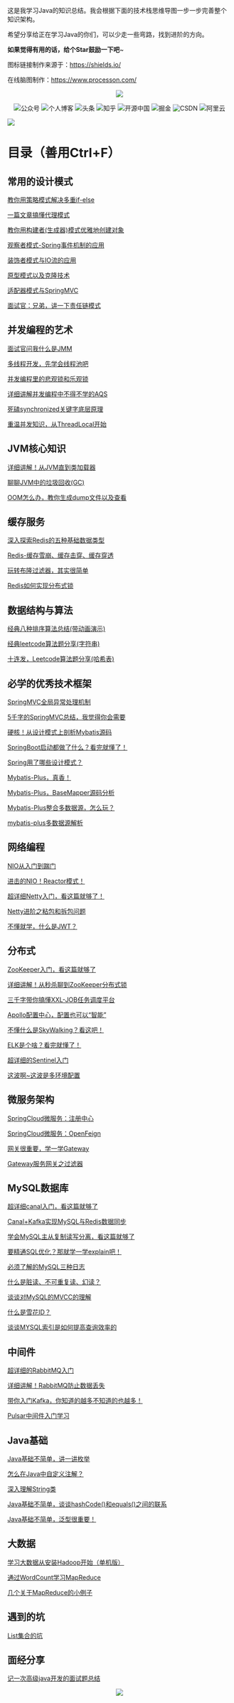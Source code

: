 这是我学习Java的知识总结。我会根据下面的技术栈思维导图一步一步完善整个知识架构。

希望分享给正在学习Java的你们，可以少走一些弯路，找到进阶的方向。

**如果觉得有用的话，给个Star鼓励一下吧**~

图标链接制作来源于：https://shields.io/

在线脑图制作：https://www.processon.com/

<p align="center">
    <img src="https://static.lovebilibili.com/github_index.jpg"/>
</p>

<p align="center">
    <a href="#微信" style="text-decoration:none;">
        <img src="https://img.shields.io/badge/WeChat-%E5%85%AC%E4%BC%97%E5%8F%B7-green" alt="公众号" />
    </a>
    <a href="https://me.lovebilibili.com/" target="_blank" style="text-decoration:none;">
        <img src="https://img.shields.io/badge/blog-%E4%B8%AA%E4%BA%BA%E5%8D%9A%E5%AE%A2-yellow" alt="个人博客" />
    </a>
    <a href="https://www.toutiao.com/c/user/104760648643/" target="_blank" style="text-decoration:none;">
        <img src="https://img.shields.io/badge/toutiao-%E5%A4%B4%E6%9D%A1-red" alt="头条" />
    </a>
    <a href="https://www.zhihu.com/people/niu-jiu-mu-74" target="_blank" style="text-decoration:none;">
        <img src="https://img.shields.io/badge/zhihu-%E7%9F%A5%E4%B9%8E-blue" alt="知乎" />
    </a>
    <a href="https://my.oschina.net/u/4606773" target="_blank" style="text-decoration:none;">
        <img src="https://img.shields.io/badge/oschina-%E5%BC%80%E6%BA%90%E4%B8%AD%E5%9B%BD-green" alt="开源中国" />
    </a>
    <a href="https://juejin.im/user/448256477237560" target="_blank" style="text-decoration:none;">
        <img src="https://img.shields.io/badge/juejin-%E6%8E%98%E9%87%91-blue" alt="掘金" />
    </a>
    <a href="https://blog.csdn.net/yehongzhi1994" target="_blank" style="text-decoration:none;">
        <img src="https://img.shields.io/badge/csdn-CSDN-red" alt="CSDN" />
    </a>
    <a href="https://developer.aliyun.com/profile/rkqynnyjf733q" target="_blank" style="text-decoration:none;">
        <img src="https://img.shields.io/badge/aliyun-%E9%98%BF%E9%87%8C%E4%BA%91-orange" alt="阿里云" />
    </a>
</p>

![](https://static.lovebilibili.com/mindmap_github_yasuo.png)

# 目录（善用Ctrl+F）

## 常用的设计模式

  <a href="https://mp.weixin.qq.com/s/lOIqwGiK5MjyhTwaq9NTvg" target="_blank">教你用策略模式解决多重if-else</a>
  
  <a href="https://mp.weixin.qq.com/s/OhcJR2eZgkiwkhrKeDiZFw" target="_blank">一篇文章搞懂代理模式</a>
  
  <a href="https://mp.weixin.qq.com/s/Dc0LUusdgTK8ugl7zsBjeA" target="_blank">教你用构建者(生成器)模式优雅地创建对象</a>
  
  <a href="https://mp.weixin.qq.com/s/OGUVfThGNz_pzlWmhwVm9w" target="_blank">观察者模式-Spring事件机制的应用</a>
  
  <a href="https://mp.weixin.qq.com/s/li7ySDSleiFH_b6PvPDaTQ" target="_blank">装饰者模式与IO流的应用</a>
  
  <a href="https://mp.weixin.qq.com/s/z-MGYFolFQXgiYp-hw5t5g" target="_blank">原型模式以及克隆技术</a>
  
  <a href="https://mp.weixin.qq.com/s/LDUJdTSU35HN4Y1geYV2yA" target="_blank">适配器模式与SpringMVC</a>
  
  <a href="https://mp.weixin.qq.com/s/FlA3BQ0KWe4jLrK14FVJTw" target="_blank">面试官：兄弟，讲一下责任链模式</a>

## 并发编程的艺术

  <a href="https://mp.weixin.qq.com/s/yxuGChcIga7SUe0hNMagsg" target="_blank">面试官问我什么是JMM</a>
  
  <a href="https://mp.weixin.qq.com/s/QDfIYPFLtLwx0gZfKqwS-Q" target="_blank">多线程开发，先学会线程池吧</a>
  
  <a href="https://mp.weixin.qq.com/s/UdoaiQUZLfly_S1Hs_t7ag" target="_blank">并发编程里的悲观锁和乐观锁</a>
  
  <a href="https://mp.weixin.qq.com/s/FjLl9POXHqI8ca9EQHCCCw" target="_blank">详细讲解并发编程中不得不学的AQS<a/>
  
  <a href="https://mp.weixin.qq.com/s/gr0i1HGZHbI3xmhyyFiuYQ" target="_blank">死磕synchronized关键字底层原理</a>
  
  <a href="https://mp.weixin.qq.com/s/tlfcKQxoReJEAbpUJZuGoQ" target="_blank">重温并发知识，从ThreadLocal开始</a>

## JVM核心知识

  <a href="https://mp.weixin.qq.com/s/cA4VnufqC2MGqY_LnUoWiA" target="_blank">详细讲解！从JVM直到类加载器</a>
  
  <a href="https://mp.weixin.qq.com/s/7ju2RuFKoUYwzBCXzPbE6w" target="_blank">聊聊JVM中的垃圾回收(GC)</a>
  
  <a href="https://mp.weixin.qq.com/s/Xt6k-_7m-gwlZKXNNbUpbg" target="_blank">OOM怎么办，教你生成dump文件以及查看</a>

## 缓存服务

  <a href="https://mp.weixin.qq.com/s/iwwHIa6GYFnoMcnw7JfqMQ" target="_blank">深入探索Redis的五种基础数据类型</a>
  
  <a href="https://mp.weixin.qq.com/s/vjof5CdJaRuoPMf6J5sMdA" target="_blank">Redis-缓存雪崩、缓存击穿、缓存穿透</a>
  
  <a href="https://mp.weixin.qq.com/s/ajoOjIb08dunypbRBD4Wlw" target="_blank">玩转布隆过滤器，其实很简单</a>

  <a href="https://mp.weixin.qq.com/s/FPt5rJIpHAe0psFo6inxUg" target="_blank">Redis如何实现分布式锁</a>

## 数据结构与算法

  <a href="https://mp.weixin.qq.com/s/e_XLtmnu-CYBKWivqeiyeA" target="_blank">经典八种排序算法总结(带动画演示)</a>

  <a href="https://mp.weixin.qq.com/s/-0xLjpT_QML9ogwNlSThIA" target="_blank">经典leetcode算法题分享(字符串)</a>
  
  <a href="https://mp.weixin.qq.com/s/-ZNnqGWKjMoP7UhnwH6qPg" target="_blank">十连发，Leetcode算法题分享(哈希表)</a>

## 必学的优秀技术框架

  <a href="https://mp.weixin.qq.com/s/licKK-8n9N6LNWEkTtj-Aw" target="_blank">SpringMVC全局异常处理机制</a>
  
  <a href="https://mp.weixin.qq.com/s/yGP_34nilJp3QKyM3RaO2w" target="_blank">5千字的SpringMVC总结，我觉得你会需要</a>
  
  <a href="https://mp.weixin.qq.com/s/UPU69jhDEHZaZ4hdJ2rTxg" target="_blank">硬核！从设计模式上剖析Mybatis源码</a>
  
  <a href="https://mp.weixin.qq.com/s/GVBrFoJAkD2yW4rCIbEa2g" target="_blank">SpringBoot启动都做了什么？看完就懂了！</a>
  
  <a href="https://mp.weixin.qq.com/s/o-abJ8AWlosZqqkfctoTAw" target="_blank">Spring用了哪些设计模式？</a>
  
  <a href="https://mp.weixin.qq.com/s/S1EG-Q1ZL9XVeo-kU0PV8A" target="_blank">Mybatis-Plus，真香！</a>
  
  <a href="https://mp.weixin.qq.com/s/-u9ll1m89JqA-LslmdKZKA" target="_blank">Mybatis-Plus，BaseMapper源码分析</a>
  
  <a href="https://mp.weixin.qq.com/s/8HSzJJwNia7DNHoPyze9pQ" target="_blank">Mybatis-Plus整合多数据源，怎么玩？</a>
  
  <a href="https://mp.weixin.qq.com/s/GgyhRiBIUCSFoSgk5F91BQ" target="_blank">mybatis-plus多数据源解析</a>

## 网络编程

  <a href="https://mp.weixin.qq.com/s/GfV9w2B0mbT7PmeBS45xLw" target="_blank">NIO从入门到踹门</a>
  
  <a href="https://mp.weixin.qq.com/s/vWbbn1qXRFVva8Y9yET18Q" target="_blank">进击的NIO！Reactor模式！</a>
  
  <a href="https://mp.weixin.qq.com/s/Wj73aY-44MaoBuRaRR1ElQ" target="_blank">超详细Netty入门，看这篇就够了！</a>
  
  <a href="https://mp.weixin.qq.com/s/ng4uz902npl6vKSeuZKSNw" target="_blank">Netty进阶之粘包和拆包问题</a>
  
  <a href="https://mp.weixin.qq.com/s/Q4rO3ycGtBLGlnPdlcHh2g" target="_blank">不懂就学，什么是JWT？</a>

## 分布式

  <a href="https://mp.weixin.qq.com/s/BPiycGUGq61ZD63lm2ojoQ" target="_blank">ZooKeeper入门，看这篇就够了</a>
  
  <a href="https://mp.weixin.qq.com/s/fS-GlvOJNFRr4UGRlQC2mQ" target="_blank">详细讲解！从秒杀聊到ZooKeeper分布式锁</a>

  <a href="https://mp.weixin.qq.com/s/G6yGtDGyf3gASvUBTo6AEg" target="_blank">三千字带你搞懂XXL-JOB任务调度平台</a>
  
  <a href="https://mp.weixin.qq.com/s/UbLvLbwAxlW6KCJoV4jzfg" target="_blank">Apollo配置中心，配置也可以“智能”</a>

  <a href="https://mp.weixin.qq.com/s/A9gmNsmuSdrMw8GqgbKa3A" target="_blank">不懂什么是SkyWalking？看这吧！</a>
  
  <a href="https://mp.weixin.qq.com/s/gwYJeEBVRgD6SkZWoP-skg" target="_blank">ELK是个啥？看完就懂了！</a>
  
  <a href="https://mp.weixin.qq.com/s/fJErXzhQUvGOLTmQIXMkag" target="_blank">超详细的Sentinel入门</a>
  
  <a href="https://mp.weixin.qq.com/s/enFDtgnF0yS2PhRnyug71w" target="_blank">这波啊~这波是多环境配置</a>
  
## 微服务架构

  <a href="https://mp.weixin.qq.com/s/ZWkCuBHiZay6tawdPRDMew" target="_blank">SpringCloud微服务：注册中心</a>
  
  <a href="https://mp.weixin.qq.com/s/di2oyCDy7xrAp7rv9eIjFw" target="_blank">SpringCloud微服务：OpenFeign</a>
  
  <a href="https://mp.weixin.qq.com/s/bqfc_3qA6U5zHMhRIOtgYg" target="_blank">网关很重要，学一学Gateway</a>

  <a href="https://mp.weixin.qq.com/s/MZ2HzHdh9zwwNZ60pOhDIQ" target="_blank">Gateway服务网关之过滤器</a>

## MySQL数据库

  <a href="https://mp.weixin.qq.com/s/Kb0pP8eWBl8zjn7scbUpWA" target="_blank">超详细canal入门，看这篇就够了</a>
  
  <a href="https://mp.weixin.qq.com/s/4-3AlDygYxFOUAw0iqAsqg" target="_blank">Canal+Kafka实现MySQL与Redis数据同步</a>
    
  <a href="https://mp.weixin.qq.com/s/Y1GY4OtpeGvv0U3HNbE9iA" target="_blank">学会MySQL主从复制读写分离，看这篇就够了</a>

  <a href="https://mp.weixin.qq.com/s/cg05mCjZGC37spYqU63eMQ" target="_blank">要精通SQL优化？那就学一学explain吧！</a>
  
  <a href="https://mp.weixin.qq.com/s/H6nFkdut2_DivjIG8lDHUw" target="_blank">必须了解的MySQL三种日志</a>

  <a href="https://mp.weixin.qq.com/s/Cwg8MXeIDNF3elf-yesQIg" target="_blank">什么是脏读、不可重复读、幻读？</a>

  <a href="https://mp.weixin.qq.com/s/AsYq9Qj9aSV0O8MvzuA7zQ" target="_blank">谈谈对MySQL的MVCC的理解</a>
  
  <a href="https://mp.weixin.qq.com/s/DxcllV4ZgJU8tift10hUgg" target="_blank">什么是雪花ID？</a>
  
  <a href="https://mp.weixin.qq.com/s/9_qSsh6iyg0x9pFb-lrF6A" target="_blank">谈谈MYSQL索引是如何提高查询效率的</a>

## 中间件

  <a href="https://mp.weixin.qq.com/s/RhXe3cF_B3p78I2mEXY9EQ" target="_blank">超详细的RabbitMQ入门</a>
  
  <a href="https://mp.weixin.qq.com/s/KGCER3TWLT6Yk_UwsYJZyA" target="_blank">详细讲解！RabbitMQ防止数据丢失</a>
  
  <a href="https://mp.weixin.qq.com/s/t5fMV6KGUxfCergngyBhuw" target="_blank">带你入门Kafka，你知道的越多不知道的也越多！</a>

  <a href="https://mp.weixin.qq.com/s/-vz1OHEwi_hNH1RqpmqIyg" target="_blank">Pulsar中间件入门学习</a>

## Java基础

  <a href="https://mp.weixin.qq.com/s/UFWx5ZBjY9Nsxb-Lf84euw" target="_blank">Java基础不简单，讲一讲枚举</a>
  
  <a href="https://mp.weixin.qq.com/s/J5lqxFj64A9LO0n7dgCJ7g" target="_blank">怎么在Java中自定义注解？</a>
  
  <a href="https://mp.weixin.qq.com/s/cINRfuthJlnd5rUSVKAuXA" target="_blank">深入理解String类</a>
  
  <a href="https://mp.weixin.qq.com/s/zwG2gFS2zXK2-GQ8vx5hlw" target="_blank">Java基础不简单，谈谈hashCode()和equals()之间的联系</a>
  
  <a href="https://mp.weixin.qq.com/s/PcFKKemIcl8PNe7N8GfFwA" target="_blank">Java基础不简单，泛型很重要！</a>

## 大数据

  <a href="https://mp.weixin.qq.com/s/LIIJgok-3Z9WcIWToi4U3Q" target="_blank">学习大数据从安装Hadoop开始（单机版）</a>

  <a href="https://mp.weixin.qq.com/s/Hv2UMvTzPSdZbowgRX6xaQ" target="_blank">通过WordCount学习MapReduce</a>

  <a href="https://mp.weixin.qq.com/s/Mvn_kEOUUW_IMPWsIuxpEA" target="_blank">几个关于MapReduce的小例子</a>

## 遇到的坑

  <a href="https://mp.weixin.qq.com/s/TJilUSaSVvjibhIivyJJwQ" target="_blank">List集合的坑</a>
  
## 面经分享

  <a href="https://mp.weixin.qq.com/s/AQtWzr1ceKZmAmIhnR4RdA" target="_blank">记一次高级java开发的面试题总结</a>
  
<p>
    <a name="微信"></a>
</p>

<p align="center">
    <img src="https://static.lovebilibili.com/dashacha_yasuo.png"/>
</p>